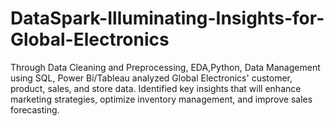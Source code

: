 # DataSpark-Illuminating-Insights-for-Global-Electronics
Through Data Cleaning and Preprocessing, EDA,Python, Data Management using SQL, Power Bi/Tableau analyzed Global Electronics' customer, product, sales, and store data.  Identified key insights that will enhance marketing strategies, optimize inventory management, and improve sales forecasting. 
